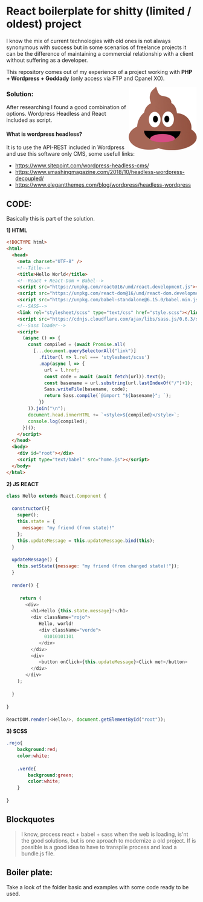 # React boilerplate for shitty (limited / oldest) project

I know the mix of current technologies with old ones is not always synonymous with success but in some scenarios of freelance projects it can be the difference of maintaining a commercial relationship with a client without suffering as a developer.

This repository comes out of my experience of a project working with **PHP + Wordpress + Goddady** (only access via FTP and Cpanel XO).

<img src="https://github.com/damiancipolat/React-for-shitty-webs/blob/master/doc/popo2.png?raw=true" width="180px" align="right" />

### Solution:
After researching I found a good combination of options. Wordpress Headless and React included as script.

#### What is wordpress headless?
It is to use the API-REST included in Wordpress and use this software only CMS, some usefull links:

- https://www.sitepoint.com/wordpress-headless-cms/
- https://www.smashingmagazine.com/2018/10/headless-wordpress-decoupled/
- https://www.elegantthemes.com/blog/wordpress/headless-wordpress

## CODE:
Basically this is part of the solution.

**1) HTML**
```html
<!DOCTYPE html>
<html>
  <head>
    <meta charset="UTF-8" />
    <!--Title-->
    <title>Hello World</title>
    <!--React + React-Dom + Babel-->
    <script src="https://unpkg.com/react@16/umd/react.development.js"></script>
    <script src="https://unpkg.com/react-dom@16/umd/react-dom.development.js"></script>
    <script src="https://unpkg.com/babel-standalone@6.15.0/babel.min.js"></script>
    <!--SASS-->    
    <link rel="stylesheet/scss" type="text/css" href="style.scss"></link>
    <script src="https://cdnjs.cloudflare.com/ajax/libs/sass.js/0.6.3/sass.min.js"></script>
    <!--Sass loader-->
    <script>
      (async () => {
        const compiled = (await Promise.all(
          [...document.querySelectorAll("link")]
            .filter(l => l.rel === 'stylesheet/scss')
            .map(async l => {
              url = l.href;
              const code = await (await fetch(url)).text();
              const basename = url.substring(url.lastIndexOf("/")+1);
              Sass.writeFile(basename, code);
              return Sass.compile(`@import "${basename}"; `);
            })
        )).join("\n");
        document.head.innerHTML += `<style>${compiled}</style>`;
        console.log(compiled);
      })();
    </script>        
  </head>
  <body>
    <div id="root"></div>
    <script type="text/babel" src="home.js"></script>
  </body>
</html>
```

**2) JS REACT**
```javascript
class Hello extends React.Component {
    
  constructor(){
    super();
    this.state = {
      message: "my friend (from state)!"
    };
    this.updateMessage = this.updateMessage.bind(this);
  }

  updateMessage() {
    this.setState({message: "my friend (from changed state)!"});
  }
  
  render() {

     return (
       <div>
         <h1>Hello {this.state.message}!</h1>
         <div className="rojo">
            Hello, world!
            <div className="verde">
              01010101101
            </div>
         </div>
         <div>
            <button onClick={this.updateMessage}>Click me!</button>
         </div>
       </div>
    );

  }

}

ReactDOM.render(<Hello/>, document.getElementById("root"));
```

**3) SCSS**
```css
.rojo{
	background:red;
	color:white;

	.verde{
		background:green;
		color:white;
	}

}
```

## Blockquotes
> I know, process react + babel + sass when the web is loading, is'nt the good solutions, but is one aproach to modernize a old project. If is possible is a good idea to have to transpile process and load a bundle.js file.

## Boiler plate:
Take a look of the folder basic and examples with some code ready to be used.
